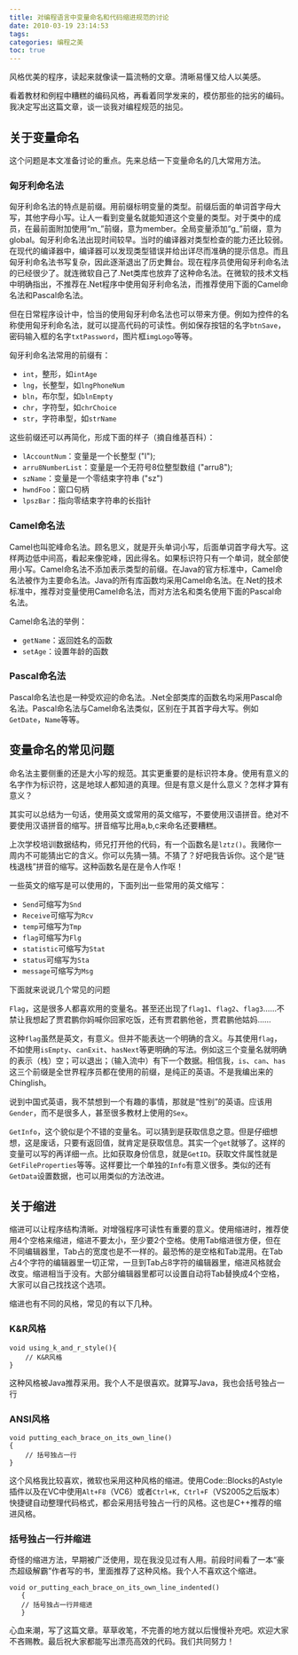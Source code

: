 ```yaml
---
title: 对编程语言中变量命名和代码缩进规范的讨论
date: 2010-03-19 23:14:53
tags:
categories: 编程之美
toc: true
---
```


风格优美的程序，读起来就像读一篇流畅的文章。清晰易懂又给人以美感。

看着教材和例程中糟糕的编码风格，再看着同学发来的，模仿那些的拙劣的编码。我决定写出这篇文章，谈一谈我对编程规范的拙见。

## 关于变量命名

这个问题是本文准备讨论的重点。先来总结一下变量命名的几大常用方法。

<!--more-->

### 匈牙利命名法

匈牙利命名法的特点是前缀。用前缀标明变量的类型。前缀后面的单词首字母大写，其他字母小写。让人一看到变量名就能知道这个变量的类型。对于类中的成员，在最前面附加使用“m_”前缀，意为member。全局变量添加“g_”前缀，意为global。匈牙利命名法出现时间较早。当时的编译器对类型检查的能力还比较弱。在现代的编译器中，编译器可以发现类型错误并给出详尽而准确的提示信息。而且匈牙利命名法书写复杂，因此逐渐退出了历史舞台。现在程序员使用匈牙利命名法的已经很少了。就连微软自己了.Net类库也放弃了这种命名法。在微软的技术文档中明确指出，不推荐在.Net程序中使用匈牙利命名法，而推荐使用下面的Camel命名法和Pascal命名法。

但在日常程序设计中，恰当的使用匈牙利命名法也可以带来方便。例如为控件的名称使用匈牙利命名法，就可以提高代码的可读性。例如保存按钮的名字`btnSave`，密码输入框的名字`txtPassword`，图片框`imgLogo`等等。

匈牙利命名法常用的前缀有：

* `int`，整形，如`intAge`
* `lng`，长整型，如`lngPhoneNum`
* `bln`，布尔型，如`blnEmpty`
* `chr`，字符型，如`chrChoice`
* `str`，字符串型，如`strName`

这些前缀还可以再简化，形成下面的样子（摘自维基百科）：

* `lAccountNum`：变量是一个长整型 ("l");
* `arru8NumberList`：变量是一个无符号8位整型数组 ("arru8");
* `szName`：变量是一个零结束字符串 ("sz")
* `hwndFoo`：窗口句柄
* `lpszBar`：指向零结束字符串的长指针

### Camel命名法

Camel也叫驼峰命名法。顾名思义，就是开头单词小写，后面单词首字母大写。这样两边低中间高，看起来像驼峰，因此得名。如果标识符只有一个单词，就全部使用小写。Camel命名法不添加表示类型的前缀。在Java的官方标准中，Camel命名法被作为主要命名法。Java的所有库函数均采用Camel命名法。在.Net的技术标准中，推荐对变量使用Camel命名法，而对方法名和类名使用下面的Pascal命名法。

Camel命名法的举例：

* `getName`：返回姓名的函数
* `setAge`：设置年龄的函数

### Pascal命名法

Pascal命名法也是一种受欢迎的命名法。.Net全部类库的函数名均采用Pascal命名法。Pascal命名法与Camel命名法类似，区别在于其首字母大写。例如`GetDate`，`Name`等等。

## 变量命名的常见问题

命名法主要侧重的还是大小写的规范。其实更重要的是标识符本身。使用有意义的名字作为标识符，这是地球人都知道的真理。但是有意义是什么意义？怎样才算有意义？

其实可以总结为一句话，使用英文或常用的英文缩写，不要使用汉语拼音。绝对不要使用汉语拼音的缩写。拼音缩写比用a,b,c来命名还要糟糕。

上次学校培训数据结构，师兄打开他的代码，有一个函数名是`lztz()`。我赌你一周内不可能猜出它的含义。你可以先猜一猜。不猜了？好吧我告诉你。这个是“链栈退栈”拼音的缩写。这种函数名是在是令人作呕！

一些英文的缩写是可以使用的，下面列出一些常用的英文缩写：

* `Send`可缩写为`Snd`
* `Receive`可缩写为`Rcv`
* `temp`可缩写为`Tmp`
* `flag`可缩写为`Flg`
* `statistic`可缩写为`Stat`
* `status`可缩写为`Sta`
* `message`可缩写为`Msg`

下面就来说说几个常见的问题

`Flag`，这是很多人都喜欢用的变量名。甚至还出现了`flag1`、`flag2`、`flag3`……不禁让我想起了贾君鹏你妈喊你回家吃饭，还有贾君鹏他爸，贾君鹏他姑妈……

这种`flag`虽然是英文，有意义。但并不能表达一个明确的含义。与其使用`flag`，不如使用`isEmpty`、`canExit`、`hasNext`等更明确的写法。例如这三个变量名就明确的表示（栈）空；可以退出；（输入流中）有下一个数据。相信我，`is`、`can`、`has`这三个前缀是全世界程序员都在使用的前缀，是纯正的英语。不是我编出来的Chinglish。

说到中国式英语，我不禁想到一个有趣的事情，那就是“性别”的英语。应该用`Gender`，而不是很多人，甚至很多教材上使用的`Sex`。

`GetInfo`，这个貌似是个不错的变量名。可以猜到是获取信息之意。但是仔细想想，这是废话，只要有返回值，就肯定是获取信息。其实一个`get`就够了。这样的变量可以写的再详细一点。比如获取身份信息，就是`GetID`。获取文件属性就是`GetFileProperties`等等。这样要比一个单独的`Info`有意义很多。类似的还有`GetData`设置数据，也可以用类似的方法改进。

## 关于缩进

缩进可以让程序结构清晰。对增强程序可读性有重要的意义。使用缩进时，推荐使用4个空格来缩进，缩进不要太小，至少要2个空格。使用Tab缩进很方便，但在不同编辑器里，Tab占的宽度也是不一样的。最恐怖的是空格和Tab混用。在Tab占4个字符的编辑器里一切正常，一旦到Tab占8字符的编辑器里，缩进风格就会改变。缩进相当于没有。大部分编辑器里都可以设置自动将Tab替换成4个空格，大家可以自己找找这个选项。

缩进也有不同的风格，常见的有以下几种。

### K&R风格

```
void using_k_and_r_style(){
    // K&R风格
}
```

这种风格被Java推荐采用。我个人不是很喜欢。就算写Java，我也会括号独占一行

### ANSI风格

```
void putting_each_brace_on_its_own_line()
{
    // 括号独占一行
}
```

这个风格我比较喜欢，微软也采用这种风格的缩进。使用Code::Blocks的Astyle插件以及在VC中使用`Alt+F8`（VC6）或者`Ctrl+K, Ctrl+F`（VS2005之后版本）快捷键自动整理代码格式，都会采用括号独占一行的风格。这也是C++推荐的缩进风格。

### 括号独占一行并缩进

奇怪的缩进方法，早期被广泛使用，现在我没见过有人用。前段时间看了一本“豪杰超级解霸”作者写的书，里面推荐了这种风格。我个人不喜欢这个缩进。

```
void or_putting_each_brace_on_its_own_line_indented()
   {
   // 括号独占一行并缩进
   }
```

心血来潮，写了这篇文章。草草收笔，不完善的地方就以后慢慢补充吧。欢迎大家不吝赐教。最后祝大家都能写出漂亮高效的代码。我们共同努力！
